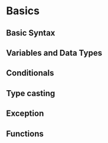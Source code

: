 # Basics
## Basic Syntax
## Variables and Data Types
## Conditionals
## Type casting
## Exception
## Functions